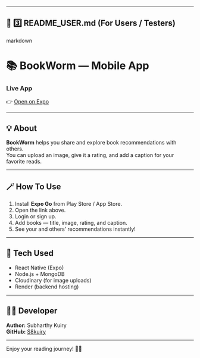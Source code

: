
---

## 📱 **3️⃣ README_USER.md (For Users / Testers)**

markdown
# 📚 BookWorm — Mobile App

### Live App
👉 [Open on Expo](https://expo.dev/preview/update?message=Initial+public+release&updateRuntimeVersion=1.0.0&createdAt=2025-10-30T07%3A51%3A43.632Z&slug=exp&projectId=c3f9ea10-79dc-4d09-bf0b-3c9fcd9d2bda&group=a2e8b885-f127-4294-9649-762515d61b17)

---

## 💡 About
**BookWorm** helps you share and explore book recommendations with others.  
You can upload an image, give it a rating, and add a caption for your favorite reads.

---

## 🪄 How To Use
1. Install **Expo Go** from Play Store / App Store.  
2. Open the link above.  
3. Login or sign up.  
4. Add books — title, image, rating, and caption.  
5. See your and others’ recommendations instantly!

---

## 🧠 Tech Used
- React Native (Expo)
- Node.js + MongoDB
- Cloudinary (for image uploads)
- Render (backend hosting)

---

## 🧑‍💻 Developer
**Author:** Subharthy Kuiry  
**GitHub:** [S8kuiry](https://github.com/S8kuiry)

---

Enjoy your reading journey! 📖✨
